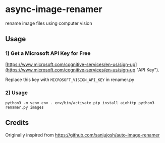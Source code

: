 # async-image-renamer
rename image files using computer vision

## Usage

### 1) Get a Microsoft API Key for Free
[https://www.microsoft.com/cognitive-services/en-us/sign-up](https://www.microsoft.com/cognitive-services/en-us/sign-up "API Key").

Replace this key with `MICROSOFT_VISION_API_KEY` in renamer.py

### 2) Usage

`
python3 -m venv env
. env/bin/activate
pip install aiohttp
python3 renamer.py images
`

## Credits

Originally inspired from https://github.com/sanjujosh/auto-image-renamer
